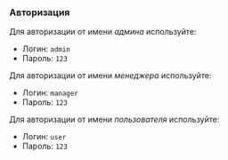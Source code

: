 ### Авторизация

Для авторизации от имени _админа_ используйте:

-  Логин: `admin`
-  Пароль: `123`

Для авторизации от имени _менеджера_ используйте:

-  Логин: `manager`
-  Пароль: `123`

Для авторизации от имени _пользователя_ используйте:

-  Логин: `user`
-  Пароль: `123`
